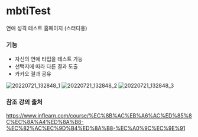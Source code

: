 # mbtiTest
연애 성격 테스트 홈페이지 (스터디용)

### 기능
- 자신의 연애 타입을 테스트 가능
- 선택지에 따라 다른 결과 도출
- 카카오 결과 공유

![20220721_132848_1](https://user-images.githubusercontent.com/68460391/180129939-cbdfdc95-159a-4375-ab71-1ba87918d9db.png)
![20220721_132848_2](https://user-images.githubusercontent.com/68460391/180129944-1a7ef4fe-fa03-4ac0-ad1b-618674940d20.png)
![20220721_132848_3](https://user-images.githubusercontent.com/68460391/180129948-5cdf3625-43f0-4eb7-920b-56118f0b1f16.png)


### 참조 강의 출처
https://www.inflearn.com/course/%EC%8B%AC%EB%A6%AC%ED%85%8C%EC%8A%A4%ED%8A%B8-%EC%82%AC%EC%9D%B4%ED%8A%B8-%EC%A0%9C%EC%9E%91
